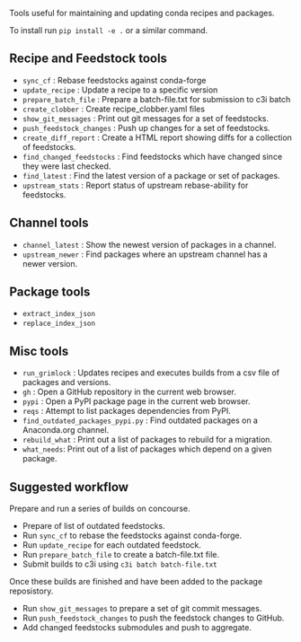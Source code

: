Tools useful for maintaining and updating conda recipes and packages.

To install run `pip install -e .` or a similar command.

Recipe and Feedstock tools
--------------------------
* `sync_cf` : Rebase feedstocks against conda-forge
* `update_recipe` : Update a recipe to a specific version
* `prepare_batch_file` : Prepare a batch-file.txt for submission to c3i batch
* `create_clobber` : Create recipe_clobber.yaml files
* `show_git_messages` : Print out git messages for a set of feedstocks.
* `push_feedstock_changes` : Push up changes for a set of feedstocks.
* `create_diff_report` : Create a HTML report showing diffs for a collection of feedstocks.
* `find_changed_feedstocks` : Find feedstocks which have changed since they were last checked.
* `find_latest` : Find the latest version of a package or set of packages.
* `upstream_stats` : Report status of upstream rebase-ability for feedstocks.

Channel tools
-------------

* `channel_latest` : Show the newest version of packages in a channel.
* `upstream_newer` : Find packages where an upstream channel has a newer version.

Package tools
-------------

* `extract_index_json`
* `replace_index_json`

Misc tools
----------
* `run_grimlock` : Updates recipes and executes builds from a csv file of packages and versions.
* `gh` : Open a GitHub repository in the current web browser.
* `pypi` : Open a PyPI package page in the current web browser.
* `reqs` : Attempt to list packages dependencies from PyPI.
* `find_outdated_packages_pypi.py` : Find outdated packages on a Anaconda.org channel.
* `rebuild_what` : Print out a list of packages to rebuild for a migration.
* `what_needs`: Print out of a list of packages which depend on a given package.


Suggested workflow
------------------

Prepare and run a series of builds on concourse.

* Prepare of list of outdated feedstocks.
* Run `sync_cf` to rebase the feedstocks against conda-forge.
* Run `update_recipe` for each outdated feedstock.
* Run `prepare_batch_file` to create a batch-file.txt file.
* Submit builds to c3i using `c3i batch batch-file.txt` 

Once these builds are finished and have been added to the package reposistory.

* Run `show_git_messages` to prepare a set of git commit messages.
* Run `push_feedstock_changes` to push the feedstock changes to GitHub.
* Add changed feedstocks submodules and push to aggregate.
